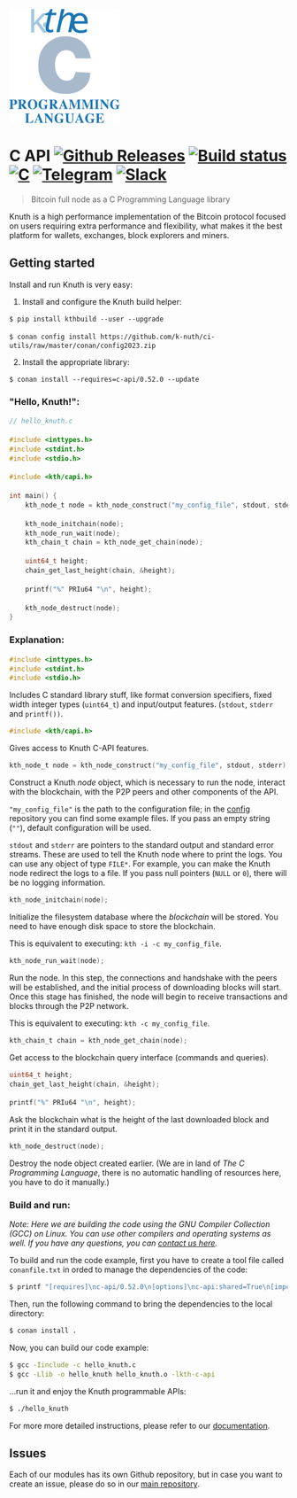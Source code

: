 <!-- <a target="_blank" href="http://semver.org">![Version][badge.version]</a> -->
<!-- <a target="_blank" href="https://cirrus-ci.com/github/k-nuth/c-api">![Build Status][badge.Cirrus]</a> -->

<img width="200px" src="https://raw.githubusercontent.com/k-nuth/misc/master/images/KTH-and-C.svg" />

# C API <a target="_blank" href="https://github.com/k-nuth/c-api/releases">![Github Releases][badge.release]</a> <a target="_blank" href="https://github.com/k-nuth/c-api/actions">![Build status][badge.GithubActions]</a> <a href="#">![C][badge.c]</a> <a target="_blank" href="https://t.me/knuth_cash">![Telegram][badge.telegram]</a> <a target="_blank" href="https://k-nuth.slack.com/">![Slack][badge.slack]</a>

> Bitcoin full node as a C Programming Language library

Knuth is a high performance implementation of the Bitcoin protocol focused on users requiring extra performance and flexibility, what makes it the best platform for wallets, exchanges, block explorers and miners.

## Getting started

Install and run Knuth is very easy:

1. Install and configure the Knuth build helper:
```
$ pip install kthbuild --user --upgrade

$ conan config install https://github.com/k-nuth/ci-utils/raw/master/conan/config2023.zip
```

2. Install the appropriate library:

```
$ conan install --requires=c-api/0.52.0 --update
```

### "Hello, Knuth!":
```c
// hello_knuth.c

#include <inttypes.h>
#include <stdint.h>
#include <stdio.h>

#include <kth/capi.h>

int main() {
    kth_node_t node = kth_node_construct("my_config_file", stdout, stderr);

    kth_node_initchain(node);
    kth_node_run_wait(node);
    kth_chain_t chain = kth_node_get_chain(node);

    uint64_t height;
    chain_get_last_height(chain, &height);

    printf("%" PRIu64 "\n", height);

    kth_node_destruct(node);
}
```

### Explanation:

```c
#include <inttypes.h>
#include <stdint.h>
#include <stdio.h>
```

Includes C standard library stuff, like format conversion specifiers, fixed width integer types (`uint64_t`) and input/output features. (`stdout`, `stderr` and `printf())`.

```c
#include <kth/capi.h>
```
Gives access to Knuth C-API features.

```c
kth_node_t node = kth_node_construct("my_config_file", stdout, stderr);
```
Construct a Knuth _node_ object, which is necessary to run the node, interact with the blockchain, with the P2P peers and other components of the API.

`"my_config_file"` is the path to the configuration file; in the [config](https://github.com/k-nuth/config) repository you can find some example files.
If you pass an empty string (`""`), default configuration will be used.

`stdout` and `stderr` are pointers to the standard output and standard error streams. These are used to tell the Knuth node where to print the logs.
You can use any object of type `FILE*`. For example, you can make the Knuth node redirect the logs to a file.
If you pass null pointers (`NULL` or `0`), there will be no logging information.

```c
kth_node_initchain(node);
```

Initialize the filesystem database where the _blockchain_ will be stored.
You need to have enough disk space to store the blockchain.

This is equivalent to executing: `kth -i -c my_config_file`.

```c
kth_node_run_wait(node);
```

Run the node.
In this step, the connections and handshake with the peers will be established, and the initial process of downloading blocks will start. Once this stage has finished, the node will begin to receive transactions and blocks through the P2P network.

This is equivalent to executing: `kth -c my_config_file`.
```c
kth_chain_t chain = kth_node_get_chain(node);
```

Get access to the blockchain query interface (commands and queries).

```c
uint64_t height;
chain_get_last_height(chain, &height);

printf("%" PRIu64 "\n", height);
```

Ask the blockchain what is the height of the last downloaded block and print it in the standard output.

```c
kth_node_destruct(node);
```

Destroy the node object created earlier.
(We are in land of _The C Programming Language_, there is no automatic handling of resources here, you have to do it manually.)

### Build and run:

_Note: Here we are building the code using the GNU Compiler Collection (GCC) on Linux. You can use other compilers and operating systems as well. If you have any questions, you can [contact us here](info@kth.cash)._

To build and run the code example, first you have to create a tool file called `conanfile.txt` in orded to manage the dependencies of the code:

```sh
$ printf "[requires]\nc-api/0.52.0\n[options]\nc-api:shared=True\n[imports]\ninclude/kth, *.h -> ./include/kth\ninclude/kth, *.hpp -> ./include/kth\nlib, *.so -> ./lib\n" > conanfile.txt
```

Then, run the following command to bring the dependencies to the local directory:

```sh
$ conan install .
```

Now, you can build our code example:

```sh
$ gcc -Iinclude -c hello_knuth.c
$ gcc -Llib -o hello_knuth hello_knuth.o -lkth-c-api
```

...run it and enjoy the Knuth programmable APIs:

```sh
$ ./hello_knuth
```

For more more detailed instructions, please refer to our [documentation](https://kth.cash/docs/).

## Issues

Each of our modules has its own Github repository, but in case you want to create an issue, please do so in our [main repository](https://github.com/k-nuth/kth/issues).


<!-- Links -->
[badge.Travis]: https://travis-ci.org/k-nuth/c-api.svg?branch=master
[badge.Appveyor]: https://ci.appveyor.com/api/projects/status/github/k-nuth/c-api?svg=true&branch=master
[badge.Cirrus]: https://api.cirrus-ci.com/github/k-nuth/c-api.svg?branch=master
[badge.GithubActions]: https://img.shields.io/endpoint.svg?url=https%3A%2F%2Factions-badge.atrox.dev%2Fk-nuth%2Fc-api%2Fbadge&style=for-the-badge
[badge.version]: https://badge.fury.io/gh/k-nuth%2Fkth-c-api.svg
[badge.release]: https://img.shields.io/github/v/release/k-nuth/c-api?display_name=tag&style=for-the-badge&color=A8B9CC&logo=c
[badge.c]: https://img.shields.io/badge/C-23-blue.svg?logo=c&style=for-the-badge
[badge.telegram]: https://img.shields.io/badge/telegram-badge-blue.svg?logo=telegram&style=for-the-badge
[badge.slack]: https://img.shields.io/badge/slack-badge-orange.svg?logo=slack&style=for-the-badge

<!-- [badge.Gitter]: https://img.shields.io/badge/gitter-join%20chat-blue.svg -->
